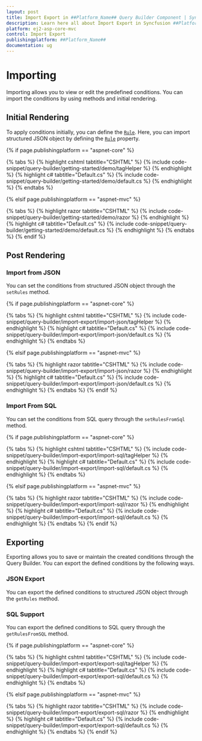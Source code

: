 ```yaml
---
layout: post
title: Import Export in ##Platform_Name## Query Builder Component | Syncfusion
description: Learn here all about Import Export in Syncfusion ##Platform_Name## Query Builder component of Syncfusion Essential JS 2 and more.
platform: ej2-asp-core-mvc
control: Import Export
publishingplatform: ##Platform_Name##
documentation: ug
---
```



# Importing

Importing allows you to view or edit the predefined conditions. You can import the conditions by using methods and initial rendering.

## Initial Rendering

To apply conditions initially, you can define the [`Rule`](https://help.syncfusion.com/cr/aspnetmvc-js2/Syncfusion.EJ2.QueryBuilder.QueryBuilder.html#Syncfusion_EJ2_QueryBuilder_QueryBuilder_Rule). Here, you can import structured JSON object by defining the [`Rule`](https://help.syncfusion.com/cr/aspnetmvc-js2/Syncfusion.EJ2.QueryBuilder.QueryBuilder.html#Syncfusion_EJ2_QueryBuilder_QueryBuilder_Rule) property.

{% if page.publishingplatform == "aspnet-core" %}

{% tabs %}
{% highlight cshtml tabtitle="CSHTML" %}
{% include code-snippet/query-builder/getting-started/demo/tagHelper %}
{% endhighlight %}
{% highlight c# tabtitle="Default.cs" %}
{% include code-snippet/query-builder/getting-started/demo/default.cs %}
{% endhighlight %}
{% endtabs %}

{% elsif page.publishingplatform == "aspnet-mvc" %}

{% tabs %}
{% highlight razor tabtitle="CSHTML" %}
{% include code-snippet/query-builder/getting-started/demo/razor %}
{% endhighlight %}
{% highlight c# tabtitle="Default.cs" %}
{% include code-snippet/query-builder/getting-started/demo/default.cs %}
{% endhighlight %}
{% endtabs %}
{% endif %}



## Post Rendering

### Import from JSON

You can set the conditions from structured JSON object through the `setRules` method.

{% if page.publishingplatform == "aspnet-core" %}

{% tabs %}
{% highlight cshtml tabtitle="CSHTML" %}
{% include code-snippet/query-builder/import-export/import-json/tagHelper %}
{% endhighlight %}
{% highlight c# tabtitle="Default.cs" %}
{% include code-snippet/query-builder/import-export/import-json/default.cs %}
{% endhighlight %}
{% endtabs %}

{% elsif page.publishingplatform == "aspnet-mvc" %}

{% tabs %}
{% highlight razor tabtitle="CSHTML" %}
{% include code-snippet/query-builder/import-export/import-json/razor %}
{% endhighlight %}
{% highlight c# tabtitle="Default.cs" %}
{% include code-snippet/query-builder/import-export/import-json/default.cs %}
{% endhighlight %}
{% endtabs %}
{% endif %}



### Import From SQL

You can set the conditions from SQL query through the `setRulesFromSql` method.

{% if page.publishingplatform == "aspnet-core" %}

{% tabs %}
{% highlight cshtml tabtitle="CSHTML" %}
{% include code-snippet/query-builder/import-export/import-sql/tagHelper %}
{% endhighlight %}
{% highlight c# tabtitle="Default.cs" %}
{% include code-snippet/query-builder/import-export/import-sql/default.cs %}
{% endhighlight %}
{% endtabs %}

{% elsif page.publishingplatform == "aspnet-mvc" %}

{% tabs %}
{% highlight razor tabtitle="CSHTML" %}
{% include code-snippet/query-builder/import-export/import-sql/razor %}
{% endhighlight %}
{% highlight c# tabtitle="Default.cs" %}
{% include code-snippet/query-builder/import-export/import-sql/default.cs %}
{% endhighlight %}
{% endtabs %}
{% endif %}



## Exporting

Exporting allows you to save or maintain the created conditions through the Query Builder. You can export the defined conditions by the following ways.

### JSON Export

You can export the defined conditions to structured JSON object through the `getRules` method.

### SQL Support

You can export the defined conditions to SQL query through the `getRulesFromSQL` method.

{% if page.publishingplatform == "aspnet-core" %}

{% tabs %}
{% highlight cshtml tabtitle="CSHTML" %}
{% include code-snippet/query-builder/import-export/export-sql/tagHelper %}
{% endhighlight %}
{% highlight c# tabtitle="Default.cs" %}
{% include code-snippet/query-builder/import-export/export-sql/default.cs %}
{% endhighlight %}
{% endtabs %}

{% elsif page.publishingplatform == "aspnet-mvc" %}

{% tabs %}
{% highlight razor tabtitle="CSHTML" %}
{% include code-snippet/query-builder/import-export/export-sql/razor %}
{% endhighlight %}
{% highlight c# tabtitle="Default.cs" %}
{% include code-snippet/query-builder/import-export/export-sql/default.cs %}
{% endhighlight %}
{% endtabs %}
{% endif %}

